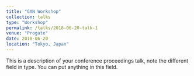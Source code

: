 ```yaml
---
title: "GAN Workshop"
collection: talks
type: "Workshop"
permalink: /talks/2018-06-20-talk-1
venue: "Progate"
date: 2018-06-20
location: "Tokyo, Japan"
---
```


This is a description of your conference proceedings talk, note the different field in type. You can put anything in this field.
